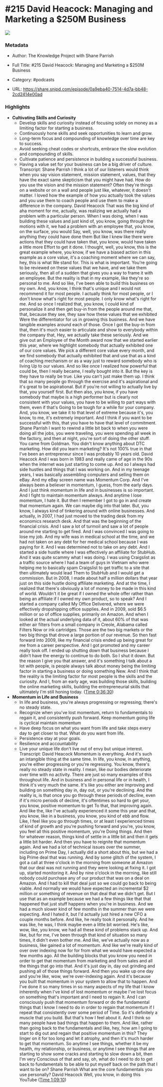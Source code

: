 # #215 David Heacock: Managing and Marketing a $250M Business

![](https://wsrv.nl/?url=https%3A%2F%2Fmegaphone.imgix.net%2Fpodcasts%2F9c0d00ea-df1d-11ef-9477-2b8336fcd8e9%2Fimage%2F2b83d4540a08cef4322da3b866079dcd.png%3Fixlib%3Drails-4.3.1%26max-w%3D3000%26max-h%3D3000%26fit%3Dcrop%26auto%3Dformat%2Ccompress&w=100&h=100)

### Metadata

- Author: The Knowledge Project with Shane Parrish
- Full Title: #215 David Heacock: Managing and Marketing a $250M Business
- Category: #podcasts



- URL: https://share.snipd.com/episode/0a9eba40-7514-4d7a-bb48-2cd2414e00ad

### Highlights

- **Cultivating Skills and Curiosity**
  * Develop skills and curiosity instead of focusing solely on money as a limiting factor for starting a business.
  * Continuously hone skills and seek opportunities to learn and grow.
  * Long-term focus and compounding of knowledge over time are key to success.
  * Avoid seeking cheat codes or shortcuts, embrace the slow evolution and compounding of skills.
  * Cultivate patience and persistence in building a successful business.
  * Having a value set for your business can be a big driver of culture.
  Transcript:
  Shane Parrish
  I think a lot of our listeners would think when you say vision statement, mission statement, values, that they have the exact same skepticism that you might have had. How do you use the vision and the mission statement? Often they're things on a website or on a wall and people just like, whatever, it doesn't matter. I loved how the example of how you actually took the values and you use them to coach people and use them to make a difference in the company.
  David Heacock
  That was the big kind of aha moment for me, actually, was realizing we actually had a problem with a particular person. When I was doing, when I was building these values and just kind of, you know, going through the motions with it, we had a problem with an employee that, you know, on the surface, you would Say, well, you know, was there really anything they could have done them But like I knew like there were actions that they could have taken that, you know, would have taken a little more Effort to get it done. I thought, well, you know, this is the great example where, you know, if we have a biased action in this example as a core value, it's a coaching moment where we can say, hey, this is what We stand for. This is what is important. You're going to be reviewed on these values that we have, and we take them seriously, then all of a sudden that gives you a way to frame it with an employee. But the reality is that in my example, like they're so personal to me. And so like, I've been able to build this business on my own. And, you know, I think that's unique and I would not recommend it for most people. I actually think for most people, or I don't know what's right for most people. I only know what's right for me. And so once I realized that, you know, I could kind of personalize it and then get buy-in from the people around me that, that, because they see, they saw how these values that we exhibited Were the differentiator for us in growing this business. And we have tangible examples around each of those. Once I got the buy-in from that, then it's much easier to articulate and show to everybody within the company that, Hey, we actually take these seriously. And we give out an Employee of the Month award now that we started earlier this year, where we highlight somebody that actually exhibited one of our core values. We pick a different core value every month, and we find somebody that actually exhibited that and use that as a kind of coaching mechanism or as a way just to reward somebody who is living Up to our values. And so like once I realized how powerful that could be, then I really became, I really bought into it. But the key is they have to really be true. Like you can't just make them up. I think that so many people go through the exercise and it's aspirational and it's great to be aspirational. But if you're not willing to actually live by that, you yourself first. But then also, you know, if you have somebody that maybe is a high performer but is clearly not consistent with your values, you have to be willing to part ways with them, even if that's Going to be tough for a while for your company. And, you know, we take it to that level of extreme because it's, you know, to me, it's extremely important. And I think if you want to be successful with this, that you have to have that level of commitment.
  Shane Parrish
  I want to rewind a little bit back to when you were doing all the jobs, you were traveling, you were spending all week in the factory, and then at night, you're sort of doing the other stuff. You came from Goldman. You didn't know anything about DTC marketing. How did you learn marketing? It's not 100% true in that I've been an entrepreneur since I was probably 10 years old.
  David Heacock
  And I was born in 1983 and really came of age in the 90s when the internet was just starting to come up. And so I always had side hustles and things that I was working on. And in my teenage years, I was basically assembling computers and selling them on eBay. And my eBay screen name was Momentum Corp. And I've always been a believer in momentum, I guess, from the early days. And I just think momentum in life and in businesses is so important. And I fight to maintain momentum always. And anytime I lose momentum, I hate it. But then I remember I got to go in and create that momentum again. We can maybe dig into that later. But, you know, I always kind of tinkering around with online businesses. And actually, in 2007, I had just moved to the trading desk from my economics research desk. And that was the beginning of the financial crisis. And I saw a lot of turmoil and saw a lot of people around me starting to get fired. And I was convinced I was going to lose my job. And my wife was in medical school at the time, and we had not taken on any debt for her medical school because I was paying for it. And I was determined not to take on any debt. And I started a side hustle where I was effectively an affiliate for StubHub. And it was quite scammy what I was doing. I was using Craigslist as a traffic source where I had a team of guys in Vietnam who were helping me to basically spam Craigslist to get traffic to a site that then ultimately would lead Them to StubHub and I would get a commission. But in 2008, I made about half a million dollars that year just on this side hustle doing affiliate marketing. And at the time, I realized that there's obviously a lot of money to be made in this kind of world. Wouldn't it be great if I owned the whole offer rather than being an affiliate if I owned my own product, so to speak? And I started a company called My Office Delivered, where we were effectively dropshipping office supplies. And in 2009, sold $6.5 million or so of office supplies, primarily on Amazon. And when I looked at the actual underlying data of it, about 60% of that was either air filters from a small company in Creole, Alabama called Filters Now or ink cartridges. Those are the two big markets or the two big things that drove a large portion of our revenue. So then fast forward into 2009, like my financial crisis ended up being great for me from a career perspective. And I got promoted and my career really took off. I ended up shutting down that business because I didn't have the energy to continue to do both. So I shut it down. But the reason I give you that answer, and it's something I talk about a lot with people, is people always talk about money being the limiting factor in starting a business or doing something New. And I think that the reality is the limiting factor for most people is the skills and the curiosity. And I, from an early age, was building those skills, building the online marketing skills, building the entrepreneurial skills that ultimately I'm still honing today. ([Time 0:36:30](https://share.snipd.com/snip/ed6d7a8b-ead4-4ba4-80d0-9e4b304ea02e))
- **Momentum in Life and Business**
  * In life and business, you're always progressing or regressing; there's no steady state. 
  * Recognize when you've lost momentum, return to fundamentals to regain it, and consistently push forward. Keep momentum going life is cyclical maintain momentum
  * Have deep focus on what you want from life and take steps every day to get closer to that. What do you want from life. 
  * Persistence stay at your goals.
  * Resilience and accountability
  * Live your unique life don’t live out of envy but unique interest.
  Transcript:
  David Heacock
  Momentum is everything. And it's such an intangible thing at the same time. In life, you know, in anything, you're either progressing or you're regressing. You know, there's really no steady state in reality. I mean, like our bodies deteriorate over time with no activity. There are just so many examples of this throughout life. And in business and in personal life or in health, I think it's very much the same. It's like you either are improving and building on something day in, day out, or you're declining. And the reality is, is that once you go through these periods of decline, even if it's micro periods of decline, it's oftentimes so hard to get your, you know, positive momentum to get To that, that improving again. And like the, like I've actually experienced it some this year and that, you know, like in a business, you know, you kind of ebb and flow. Like, I feel like you go through times, or at least I experienced times of kind of growth and you're pushing forward and you're, you know, you feel all this positive momentum, you're Doing things. And then for whatever reason, things kind of settle in a little bit and then it gets a little bit harder. And then you have to reignite that momentum again. And we had a lot of technical issues over the summer, including on Prime Day, I actually did a short about this, but we had a big Prime deal that was running. And by some glitch of the system, I got a call at three o'clock in the morning from someone at Amazon that our deal was not running and they were looking at fixing it. I got up, started monitoring it. And by nine o'clock in the morning, like still nobody could purchase any of our product that was on a deal on Amazon. And I had to kill that deal just so we could go back to being viable. And normally we would have expected an incremental $2 million or something of revenue on that deal that we didn't get. But I use that as an example because we had a few things like that that happened that just stuff happens when you're in business. And we had a much slower kind of few months in the summer than we were expecting. And I hated it, but I'd actually just hired a new CFO a couple months before. And like, he really took it personally. And he was like, he was, I think maybe even a little bit worried. He's like, wow, like, you know, we had all these kind of problems stack up. And like, but for me, I've been through that kind of situation so many times, it didn't even bother me. And like, we've actually now as a business, like gained a lot of momentum. And like we're really kind of over over indexing now for for from what we would have expected a few months ago. All the building blocks that you know you need in order to get that momentum from marketing and from sales and all the things that go into that. And it's just day in, day out grinding and pushing all of those things forward. And then you wake up one day and you're like, wow, we're over-indexing again. And it's because you built that momentum in your system to allow that to happen. And I've done it so many times in so many aspects of my life that I know inherently when I've kind of lost momentum or maybe I've lost focus on something that's important and I need to regain It. And I can consciously push that momentum forward or do the fundamental things that I know I need to do in order to regain that momentum if I repeat that consistently over some period of Time. So it's definitely a muscle that you build. But that's how I feel about it. And I think so many people have bad things that happen to them. And like, rather than going back to the fundamentals and like, hey, how am I going to start to dig out and regain that positive momentum in this? They linger on it for too long and let it atrophy, and then it's much harder to get that momentum. So anytime I see things, whether it be my health, my relationship, or business, or anytime I see things that are starting to show some cracks and starting to slow down a bit, then I'm very Conscious of that and say, oh, what do I need to do to get back to fundamentals to be able to put myself back on the path that I want to be on?
  Shane Parrish
  What are the core fundamentals you use personally?
  David Heacock
  Well, you know, in doing this YouTube ([Time 1:09:10](https://share.snipd.com/snip/9088b4c1-c128-41cf-a1a1-863c35d03e5a))
